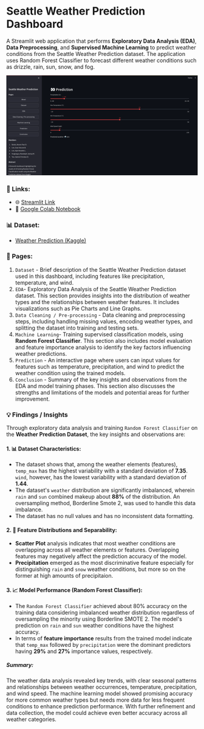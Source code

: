 # Seattle Weather Prediction Dashboard

A Streamlit web application that performs **Exploratory Data Analysis (EDA)**, **Data Preprocessing**, and **Supervised Machine Learning** to predict weather conditions from the Seattle Weather Prediction dataset. The application uses Random Forest Classifier to forecast different weather conditions such as drizzle, rain, sun, snow, and fog.

![Main Page Screenshot](./resource/image/main_page.png)

### 🔗 Links:

- 🌐 [Streamlit Link](https://seattle-weather-prediction.streamlit.app/)
- 📗 [Google Colab Notebook](https://colab.research.google.com/drive/1xwaCdEhWPi_2sUwpqr9Mp2uCdcOyj45_#scrollTo=MQo1i9FqwRfd)

### 📊 Dataset:

- [Weather Prediction (Kaggle)](https://www.kaggle.com/datasets/ananthr1/weather-prediction)

### 📖 Pages:

1. `Dataset` - Brief description of the Seattle Weather Prediction dataset used in this dashboard, including features like precipitation, temperature, and wind.
2. `EDA`- Exploratory Data Analysis of the Seattle Weather Prediction dataset. This section provides insights into the distribution of weather types and the relationships between weather features. It includes visualizations such as Pie Charts and Line Graphs.
3. `Data Cleaning / Pre-processing` - Data cleaning and preprocessing steps, including handling missing values, encoding weather types, and splitting the dataset into training and testing sets.
4. `Machine Learning`- Training supervised classification models, using **Random Forest Classifier**. This section also includes model evaluation and feature importance analysis to identify the key factors influencing weather predictions.
5. `Prediction` - An interactive page where users can input values for features such as temperature, precipitation, and wind to predict the weather condition using the trained models.
6. `Conclusion` - Summary of the key insights and observations from the EDA and model training phases. This section also discusses the strengths and limitations of the models and potential areas for further improvement.

### 💡 Findings / Insights

Through exploratory data analysis and training `Random Forest Classifier` on the **Weather Prediction Dataset**, the key insights and observations are:

#### 1. 📊 **Dataset Characteristics**:

- The dataset shows that, among the weather elements (features), `temp_max` has the highest variability with a standard deviation of **7.35**. `wind`, however, has the lowest variability with a standard deviation of **1.44**.
- The dataset's `weather` distribution are significantly imbalanced, wherein `rain` and `sun` combined makeup about **88%** of the distribution. An oversampling method, Borderline Smote 2, was used to handle this data imbalance.
- The dataset has no null values and has no inconsistent data formatting.

#### 2. 📝 **Feature Distributions and Separability**:

- **Scatter Plot** analysis indicates that most weather conditions are overlapping across all weather elements or features. Overlapping features may negatively affect the prediction accuracy of the model. 
- **Precipitation** emerged as the most discriminative feature especially for distinguishing `rain` and `snow` weather conditions, but more so on the former at high amounts of precipitaion.

#### 3. 📈 **Model Performance (Random Forest Classifier)**:

- The `Random Forest Classifier` achieved about 80% accuracy on the training data considering imbalanced weather distribution regardless of oversampling the minority using Borderline SMOTE 2. The model's prediction on `rain` and `sun` weather conditions have the highest accuracy.
- In terms of **feature importance** results from the trained model indicate that `temp_max` followed by `precipitation` were the dominant predictors having **29%** and **27%** importance values, respectively.

##### **Summary:**

The weather data analysis revealed key trends, with clear seasonal patterns and relationships between weather occurrences, temperature, precipitation, and wind speed. The machine learning model showed promising accuracy for more common weather types but needs more data for less frequent conditions to enhance prediction performance. With further refinement and data collection, the model could achieve even better accuracy across all weather categories.